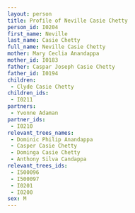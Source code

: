 ```yaml
---
layout: person
title: Profile of Neville Casie Chetty
person_id: I0204
first_name: Neville
last_name: Casie Chetty
full_name: Neville Casie Chetty
mother: Mary Ceclia Anandappa
mother_id: I0183
father: Caspar Joseph Casie Chetty
father_id: I0194
children:
 - Clyde Casie Chetty
children_ids:
 - I0211
partners:
 - Yvonne Adaman
partner_ids:
 - I0210
relevant_trees_names:
 - Dominic Philip Anandappa
 - Casper Casie Chetty
 - Dominga Casie Chetty
 - Anthony Silva Candappa
relevant_trees_ids:
 - I500096
 - I500097
 - I0201
 - I0200
sex: M
---
```


